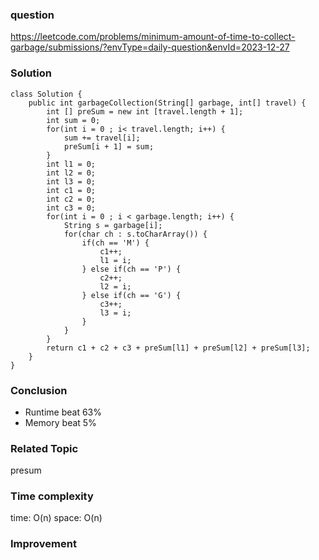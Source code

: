 ### question
https://leetcode.com/problems/minimum-amount-of-time-to-collect-garbage/submissions/?envType=daily-question&envId=2023-12-27

### Solution
```
class Solution {
    public int garbageCollection(String[] garbage, int[] travel) {
        int [] preSum = new int [travel.length + 1];
        int sum = 0;
        for(int i = 0 ; i< travel.length; i++) {
            sum += travel[i];
            preSum[i + 1] = sum;
        }
        int l1 = 0;
        int l2 = 0;
        int l3 = 0;
        int c1 = 0;
        int c2 = 0;
        int c3 = 0;
        for(int i = 0 ; i < garbage.length; i++) {
            String s = garbage[i];
            for(char ch : s.toCharArray()) {
                if(ch == 'M') {
                    c1++;
                    l1 = i;
                } else if(ch == 'P') {
                    c2++;
                    l2 = i;
                } else if(ch == 'G') {
                    c3++;
                    l3 = i;
                }
            }        
        }
        return c1 + c2 + c3 + preSum[l1] + preSum[l2] + preSum[l3];
    }
}
```
### Conclusion
- Runtime beat 63%
- Memory beat 5%

### Related Topic
presum

### Time complexity
time: O(n)
space: O(n)

### Improvement